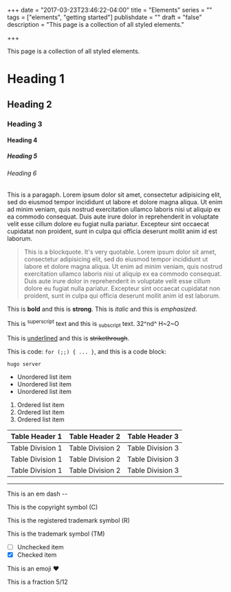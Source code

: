 +++
date = "2017-03-23T23:46:22-04:00"
title = "Elements"
series = ""
tags = ["elements", "getting started"]
publishdate = ""
draft = "false"
description = "This page is a collection of all styled elements."

+++

This page is a collection of all styled elements.

<!--more-->

# Heading 1
## Heading 2
### Heading 3
#### Heading 4
##### Heading 5
###### Heading 6

This is a paragaph. Lorem ipsum dolor sit amet, consectetur adipisicing elit, sed do eiusmod tempor incididunt ut labore et dolore magna aliqua. Ut enim ad minim veniam, quis nostrud exercitation ullamco laboris nisi ut aliquip ex ea commodo consequat. Duis aute irure dolor in reprehenderit in voluptate velit esse cillum dolore eu fugiat nulla pariatur. Excepteur sint occaecat cupidatat non proident, sunt in culpa qui officia deserunt mollit anim id est laborum.

> This is a blockquote. It's very quotable. Lorem ipsum dolor sit amet, consectetur adipisicing elit, sed do eiusmod tempor incididunt ut labore et dolore magna aliqua. Ut enim ad minim veniam, quis nostrud exercitation ullamco laboris nisi ut aliquip ex ea commodo consequat. Duis aute irure dolor in reprehenderit in voluptate velit esse cillum dolore eu fugiat nulla pariatur. Excepteur sint occaecat cupidatat non proident, sunt in culpa qui officia deserunt mollit anim id est laborum.

This is **bold** and this is __strong__. This is *italic* and this is _emphasized_.

This is <sup>superscript</sup> text and this is <sub>subscript</sub> text. 32^nd^ H~2~O

This is <u>underlined</u> and this is ~~strikethrough~~.

This is code: `for (;;) { ... }`, and this is a code block:
```
hugo server
```

- Unordered list item
- Unordered list item
- Unordered list item

1. Ordered list item
2. Ordered list item
3. Ordered list item

|  Table Header 1  |  Table Header 2  |  Table Header 3  |
|------------------|------------------|------------------|
| Table Division 1 | Table Division 2 | Table Division 3 |
| Table Division 1 | Table Division 2 | Table Division 3 |
| Table Division 1 | Table Division 2 | Table Division 3 |

---

This is an em dash --

This is the copyright symbol (C)

This is the registered trademark symbol (R)

This is the trademark symbol (TM)

- [ ] Unchecked item
- [x] Checked item

This is an emoji :heart:

This is a fraction 5/12
